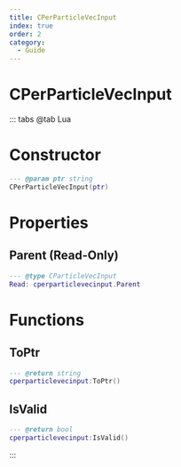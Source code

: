 ```yaml
---
title: CPerParticleVecInput
index: true
order: 2
category:
  - Guide
---
```


# CPerParticleVecInput

::: tabs
@tab Lua
# Constructor
```lua
--- @param ptr string
CPerParticleVecInput(ptr)
```
# Properties
## Parent (Read-Only)
```lua
--- @type CParticleVecInput
Read: cperparticlevecinput.Parent
```
# Functions
## ToPtr
```lua
--- @return string
cperparticlevecinput:ToPtr()
```
## IsValid
```lua
--- @return bool
cperparticlevecinput:IsValid()
```

:::